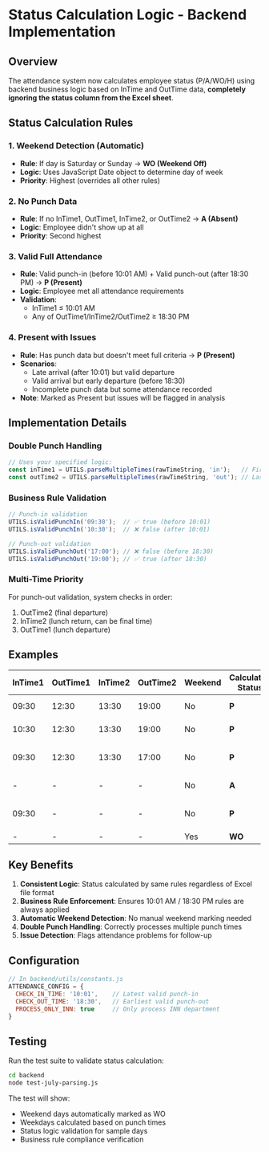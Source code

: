 # Status Calculation Logic - Backend Implementation

## Overview
The attendance system now calculates employee status (P/A/WO/H) using backend business logic based on InTime and OutTime data, **completely ignoring the status column from the Excel sheet**.

## Status Calculation Rules

### 1. Weekend Detection (Automatic)
- **Rule**: If day is Saturday or Sunday → **WO (Weekend Off)**
- **Logic**: Uses JavaScript Date object to determine day of week
- **Priority**: Highest (overrides all other rules)

### 2. No Punch Data
- **Rule**: If no InTime1, OutTime1, InTime2, or OutTime2 → **A (Absent)**
- **Logic**: Employee didn't show up at all
- **Priority**: Second highest

### 3. Valid Full Attendance  
- **Rule**: Valid punch-in (before 10:01 AM) + Valid punch-out (after 18:30 PM) → **P (Present)**
- **Logic**: Employee met all attendance requirements
- **Validation**: 
  - InTime1 ≤ 10:01 AM
  - Any of OutTime1/InTime2/OutTime2 ≥ 18:30 PM

### 4. Present with Issues
- **Rule**: Has punch data but doesn't meet full criteria → **P (Present)**
- **Scenarios**:
  - Late arrival (after 10:01) but valid departure
  - Valid arrival but early departure (before 18:30)
  - Incomplete punch data but some attendance recorded
- **Note**: Marked as Present but issues will be flagged in analysis

## Implementation Details

### Double Punch Handling
```javascript
// Uses your specified logic:
const inTime1 = UTILS.parseMultipleTimes(rawTimeString, 'in');   // First (earliest) time
const outTime2 = UTILS.parseMultipleTimes(rawTimeString, 'out'); // Last (latest) time
```

### Business Rule Validation
```javascript
// Punch-in validation
UTILS.isValidPunchIn('09:30');  // ✅ true (before 10:01)
UTILS.isValidPunchIn('10:30');  // ❌ false (after 10:01)

// Punch-out validation  
UTILS.isValidPunchOut('17:00'); // ❌ false (before 18:30)
UTILS.isValidPunchOut('19:00'); // ✅ true (after 18:30)
```

### Multi-Time Priority
For punch-out validation, system checks in order:
1. OutTime2 (final departure)
2. InTime2 (lunch return, can be final time)  
3. OutTime1 (lunch departure)

## Examples

| InTime1 | OutTime1 | InTime2 | OutTime2 | Weekend | Calculated Status | Reason |
|---------|----------|---------|----------|---------|-------------------|---------|
| 09:30   | 12:30    | 13:30   | 19:00    | No      | **P**             | Valid full day |
| 10:30   | 12:30    | 13:30   | 19:00    | No      | **P**             | Present but late |
| 09:30   | 12:30    | 13:30   | 17:00    | No      | **P**             | Present but early departure |
| -       | -        | -       | -        | No      | **A**             | No punch data |
| 09:30   | -        | -       | -        | No      | **P**             | Present but incomplete |
| -       | -        | -       | -        | Yes     | **WO**            | Weekend |

## Key Benefits

1. **Consistent Logic**: Status calculated by same rules regardless of Excel file format
2. **Business Rule Enforcement**: Ensures 10:01 AM / 18:30 PM rules are always applied  
3. **Automatic Weekend Detection**: No manual weekend marking needed
4. **Double Punch Handling**: Correctly processes multiple punch times
5. **Issue Detection**: Flags attendance problems for follow-up

## Configuration
```javascript
// In backend/utils/constants.js
ATTENDANCE_CONFIG = {
  CHECK_IN_TIME: '10:01',    // Latest valid punch-in
  CHECK_OUT_TIME: '18:30',   // Earliest valid punch-out
  PROCESS_ONLY_INN: true     // Only process INN department
}
```

## Testing
Run the test suite to validate status calculation:
```bash
cd backend
node test-july-parsing.js
```

The test will show:
- Weekend days automatically marked as WO
- Weekdays calculated based on punch times
- Status logic validation for sample days
- Business rule compliance verification
